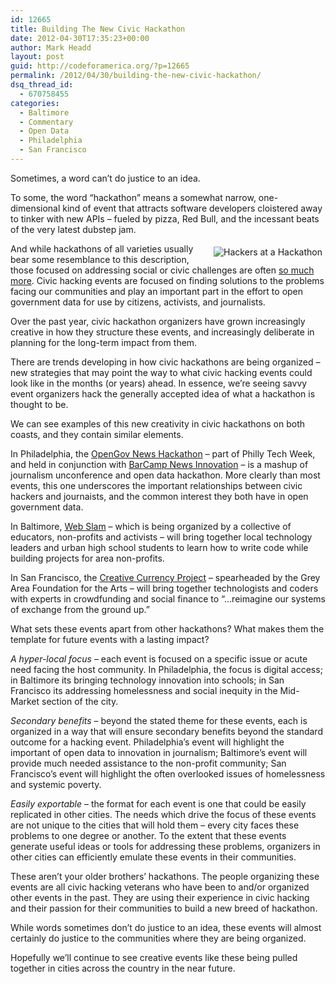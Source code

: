 ```yaml
---
id: 12665
title: Building The New Civic Hackathon
date: 2012-04-30T17:35:23+00:00
author: Mark Headd
layout: post
guid: http://codeforamerica.org/?p=12665
permalink: /2012/04/30/building-the-new-civic-hackathon/
dsq_thread_id:
  - 670758455
categories:
  - Baltimore
  - Commentary
  - Open Data
  - Philadelphia
  - San Francisco
---
```

Sometimes, a word can&#8217;t do justice to an idea.

To some, the word &#8220;hackathon&#8221; means a somewhat narrow, one-dimensional kind of event that attracts software developers cloistered away to tinker with new APIs &#8211; fueled by pizza, Red Bull, and the incessant beats of the very latest dubstep jam.

<img style="float: right; padding: 5px; margin-left: 10px;" title="Hackers at a Hackathon" src="http://codeforamerica.org/wp-content/uploads/2012/04/hackathon.jpg" alt="Hackers at a Hackathon" />

And while hackathons of all varieties usually bear some resemblance to this description, those focused on addressing social or civic challenges are often [so much more](http://codeforamerica.org/code-across-america/). Civic hacking events are focused on finding solutions to the problems facing our communities and play an important part in the effort to open government data for use by citizens, activists, and journalists.

Over the past year, civic hackathon organizers have grown increasingly creative in how they structure these events, and increasingly deliberate in planning for the long-term impact from them.

There are trends developing in how civic hackathons are being organized &#8211; new strategies that may point the way to what civic hacking events could look like in the months (or years) ahead. In essence, we&#8217;re seeing savvy event organizers hack the generally accepted idea of what a hackathon is thought to be.

We can see examples of this new creativity in civic hackathons on both coasts, and they contain similar elements.

In Philadelphia, the [OpenGov News Hackathon](http://bcniphilly.com/2012/04/13/5-mobile-focused-news-hackathon-project-ideas/) &#8211; part of Philly Tech Week, and held in conjunction with [BarCamp News Innovation](http://bcniphilly.com/) &#8211; is a mashup of journalism unconference and open data hackathon. More clearly than most events, this one underscores the important relationships between civic hackers and journaists, and the common interest they both have in open government data.

In Baltimore, [Web Slam](http://www.webslam.org/) &#8211; which is being organized by a collective of educators, non-profits and activists &#8211; will bring together local technology leaders and urban high school students to learn how to write code while building projects for area non-profits.

In San Francisco, the [Creative Currency Project](http://creative-currency.org) &#8211; spearheaded by the Grey Area Foundation for the Arts &#8211; will bring together technologists and coders with experts in crowdfunding and social finance to &#8220;&#8230;reimagine our systems of exchange from the ground up.&#8221;

What sets these events apart from other hackathons? What makes them the template for future events with a lasting impact?

_A hyper-local focus_ &#8211; each event is focused on a specific issue or acute need facing the host community. In Philadelphia, the focus is digital access; in Baltimore its bringing technology innovation into schools; in San Francisco its addressing homelessness and social inequity in the Mid-Market section of the city.

_Secondary benefits_ &#8211; beyond the stated theme for these events, each is organized in a way that will ensure secondary benefits beyond the standard outcome for a hacking event. Philadelphia&#8217;s event will highlight the important of open data to innovation in journalism; Baltimore&#8217;s event will provide much needed assistance to the non-profit community; San Francisco&#8217;s event will highlight the often overlooked issues of homelessness and systemic poverty.

_Easily exportable_ &#8211; the format for each event is one that could be easily replicated in other cities. The needs which drive the focus of these events are not unique to the cities that will hold them &#8211; every city faces these problems to one degree or another. To the extent that these events generate useful ideas or tools for addressing these problems, organizers in other cities can efficiently emulate these events in their communities.

These aren&#8217;t your older brothers&#8217; hackathons. The people organizing these events are all civic hacking veterans who have been to and/or organized other events in the past. They are using their experience in civic hacking and their passion for their communities to build a new breed of hackathon.

While words sometimes don&#8217;t do justice to an idea, these events will almost certainly do justice to the communities where they are being organized.

Hopefully we&#8217;ll continue to see creative events like these being pulled together in cities across the country in the near future.